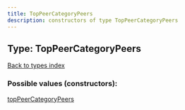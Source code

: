```yaml
---
title: TopPeerCategoryPeers
description: constructors of type TopPeerCategoryPeers
---
```

## Type: TopPeerCategoryPeers  
[Back to types index](index.md)



### Possible values (constructors):

[topPeerCategoryPeers](../constructors/topPeerCategoryPeers.md)  

